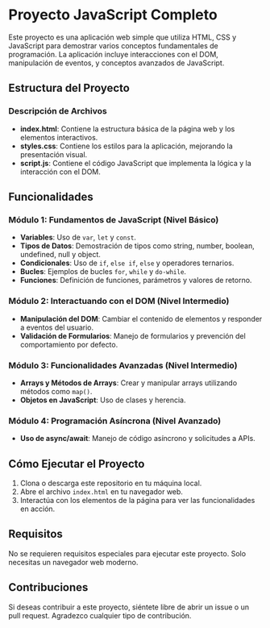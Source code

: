 # Proyecto JavaScript Completo

Este proyecto es una aplicación web simple que utiliza HTML, CSS y JavaScript para demostrar varios conceptos fundamentales de programación. La aplicación incluye interacciones con el DOM, manipulación de eventos, y conceptos avanzados de JavaScript.

## Estructura del Proyecto

### Descripción de Archivos

- **index.html**: Contiene la estructura básica de la página web y los elementos interactivos.
- **styles.css**: Contiene los estilos para la aplicación, mejorando la presentación visual.
- **script.js**: Contiene el código JavaScript que implementa la lógica y la interacción con el DOM.

## Funcionalidades

### Módulo 1: Fundamentos de JavaScript (Nivel Básico)

- **Variables**: Uso de `var`, `let` y `const`.
- **Tipos de Datos**: Demostración de tipos como string, number, boolean, undefined, null y object.
- **Condicionales**: Uso de `if`, `else if`, `else` y operadores ternarios.
- **Bucles**: Ejemplos de bucles `for`, `while` y `do-while`.
- **Funciones**: Definición de funciones, parámetros y valores de retorno.

### Módulo 2: Interactuando con el DOM (Nivel Intermedio)

- **Manipulación del DOM**: Cambiar el contenido de elementos y responder a eventos del usuario.
- **Validación de Formularios**: Manejo de formularios y prevención del comportamiento por defecto.

### Módulo 3: Funcionalidades Avanzadas (Nivel Intermedio)

- **Arrays y Métodos de Arrays**: Crear y manipular arrays utilizando métodos como `map()`.
- **Objetos en JavaScript**: Uso de clases y herencia.

### Módulo 4: Programación Asíncrona (Nivel Avanzado)

- **Uso de async/await**: Manejo de código asíncrono y solicitudes a APIs.

## Cómo Ejecutar el Proyecto

1. Clona o descarga este repositorio en tu máquina local.
2. Abre el archivo `index.html` en tu navegador web.
3. Interactúa con los elementos de la página para ver las funcionalidades en acción.

## Requisitos

No se requieren requisitos especiales para ejecutar este proyecto. Solo necesitas un navegador web moderno.

## Contribuciones

Si deseas contribuir a este proyecto, siéntete libre de abrir un issue o un pull request. Agradezco cualquier tipo de contribución.
